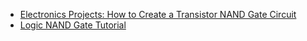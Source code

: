 *   [Electronics Projects: How to Create a Transistor NAND Gate Circuit](https://www.dummies.com/programming/electronics/diy-projects/electronics-projects-how-to-create-a-transistor-nand-gate-circuit/)
*   [Logic NAND Gate Tutorial](https://www.electronics-tutorials.ws/logic/logic_5.html)
